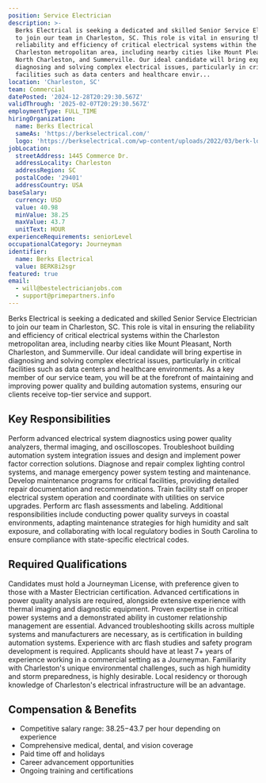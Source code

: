 ```yaml
---
position: Service Electrician
description: >-
  Berks Electrical is seeking a dedicated and skilled Senior Service Electrician
  to join our team in Charleston, SC. This role is vital in ensuring the
  reliability and efficiency of critical electrical systems within the
  Charleston metropolitan area, including nearby cities like Mount Pleasant,
  North Charleston, and Summerville. Our ideal candidate will bring expertise in
  diagnosing and solving complex electrical issues, particularly in critical
  facilities such as data centers and healthcare envir...
location: 'Charleston, SC'
team: Commercial
datePosted: '2024-12-28T20:29:30.567Z'
validThrough: '2025-02-07T20:29:30.567Z'
employmentType: FULL_TIME
hiringOrganization:
  name: Berks Electrical
  sameAs: 'https://berkselectrical.com/'
  logo: 'https://berkselectrical.com/wp-content/uploads/2022/03/berk-logo.jpg'
jobLocation:
  streetAddress: 1445 Commerce Dr.
  addressLocality: Charleston
  addressRegion: SC
  postalCode: '29401'
  addressCountry: USA
baseSalary:
  currency: USD
  value: 40.98
  minValue: 38.25
  maxValue: 43.7
  unitText: HOUR
experienceRequirements: seniorLevel
occupationalCategory: Journeyman
identifier:
  name: Berks Electrical
  value: BERK8i2sgr
featured: true
email:
  - will@bestelectricianjobs.com
  - support@primepartners.info
---
```




Berks Electrical is seeking a dedicated and skilled Senior Service Electrician to join our team in Charleston, SC. This role is vital in ensuring the reliability and efficiency of critical electrical systems within the Charleston metropolitan area, including nearby cities like Mount Pleasant, North Charleston, and Summerville. Our ideal candidate will bring expertise in diagnosing and solving complex electrical issues, particularly in critical facilities such as data centers and healthcare environments. As a key member of our service team, you will be at the forefront of maintaining and improving power quality and building automation systems, ensuring our clients receive top-tier service and support.

## Key Responsibilities

Perform advanced electrical system diagnostics using power quality analyzers, thermal imaging, and oscilloscopes. Troubleshoot building automation system integration issues and design and implement power factor correction solutions. Diagnose and repair complex lighting control systems, and manage emergency power system testing and maintenance. Develop maintenance programs for critical facilities, providing detailed repair documentation and recommendations. Train facility staff on proper electrical system operation and coordinate with utilities on service upgrades. Perform arc flash assessments and labeling. Additional responsibilities include conducting power quality surveys in coastal environments, adapting maintenance strategies for high humidity and salt exposure, and collaborating with local regulatory bodies in South Carolina to ensure compliance with state-specific electrical codes.

## Required Qualifications

Candidates must hold a Journeyman License, with preference given to those with a Master Electrician certification. Advanced certifications in power quality analysis are required, alongside extensive experience with thermal imaging and diagnostic equipment. Proven expertise in critical power systems and a demonstrated ability in customer relationship management are essential. Advanced troubleshooting skills across multiple systems and manufacturers are necessary, as is certification in building automation systems. Experience with arc flash studies and safety program development is required. Applicants should have at least 7+ years of experience working in a commercial setting as a Journeyman. Familiarity with Charleston's unique environmental challenges, such as high humidity and storm preparedness, is highly desirable. Local residency or thorough knowledge of Charleston's electrical infrastructure will be an advantage.

## Compensation & Benefits

- Competitive salary range: $38.25-$43.7 per hour depending on experience
- Comprehensive medical, dental, and vision coverage
- Paid time off and holidays
- Career advancement opportunities
- Ongoing training and certifications
